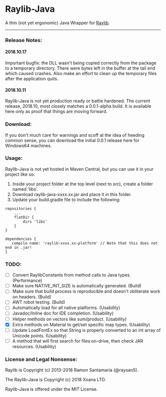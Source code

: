 
# Raylib-Java

A thin (not yet ergonomic) Java Wrapper for [Raylib](https://github.com/raysan5/raylib).

---

### Release Notes:

#### 2018.10.17
Important bugfix: the DLL wasn't being copied correctly from the package to a temporary directory.  There were bytes left in the buffer at the tail end which caused crashes.  Also make an effort to clean up the temporary files after the application quits.

#### 2018.10.11
Raylib-Java is not yet production ready or battle hardened.  The current release, 2018.10, most closely matches a 0.0.1-alpha build.  It is available here only as proof that things are moving forward. 

### Download:

If you don't much care for warnings and scoff at the idea of heeding common sense, you can download the initial 0.0.1 release here for Windows64 machines.

### Usage:

Raylib-Java is not yet hosted in Maven Central, but you can use it in your project like so:

1) Inside your project folder at the top level (next to src), create a folder named 'libs'.
2) Download raylib-java-xxxx.xx.jar and place it in this folder.
3) Update your build.gradle file to include the following: 
```
repositories {
	...
	flatDir {
		dirs 'libs'
	}
}

dependencies {
   compile name: 'raylib-xxxx.xx-platform' // Note that this does not end in .jar!
}
``` 

### TODO:

- [ ] Convert RaylibConstants from method calls to Java types. (Performance)
- [ ] Make sure NATIVE_INT_SIZE is automatically generated. (Build)
- [ ] Make sure that build process is reproducible and doesn't obliterate work on headers.  (Build)
- [ ] AWT robot testing. (Build)
- [ ] Automatically load for all native platforms. (Usability)
- [ ] Javadoc/Inline doc for IDE completion. (Usability)
- [ ] Helper methods on vectors like sum/product. (Usability)  
- [x] Extra methods on Material to get/set specific map types. (Usability)
- [ ] Update LoadFontEx so that String is properly converted to an int array of Unicode points. (Usability)
- [ ] A method that will first search for files on-drive, then check JAR resources. (Usability)

### License and Legal Nonsense:
Raylib is Copyright (c) 2013-2018 Ramon Santamaria (@raysan5).

The Raylib-Java is Copyright (c) 2018 Xoana LTD. 

Raylib-Java is offered under the MIT License.
